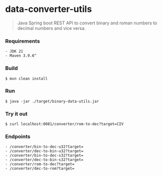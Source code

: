 # data-converter-utils
> Java Spring boot REST API to convert binary and roman numbers to decimal numbers and vice versa.

### Requirements
	- JDK 21
	- Maven 3.9.6^
### Build
``$ mvn clean install``
### Run
``$ java -jar ./target/binary-data-utils.jar ``
### Try it out
``$ curl localhost:8081/converter/rom-to-dec?target=CIV``
### Endpoints
	- /converter/bin-to-dec-u32?target=
	- /converter/dec-to-bin-u32?target=
	- /converter/bin-to-dec-s32?target=
	- /converter/dec-to-bin-s32?target=
	- /converter/rom-to-dec?target=
	- /converter/dec-to-rom?target=
